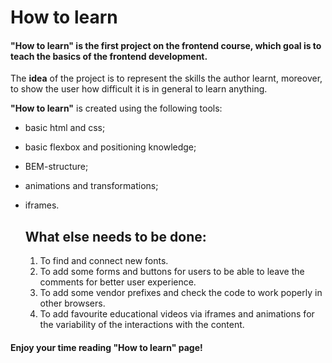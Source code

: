 # How to learn
#### "How to learn" is the first project on the frontend course, which goal is to teach the basics of the frontend development.  
The __idea__ of the project is to represent the skills the author learnt, moreover, to show the user how difficult it is in general to learn anything.  
  
__"How to learn"__ is created using the following tools:  
* basic html and css;
* basic flexbox and positioning knowledge;
* BEM-structure;
* animations and transformations;
* iframes.
  
  ## What else needs to be done:  
  1. To find and connect new fonts.
  2. To add some forms and buttons for users to be able to leave the comments for better user experience.
  3. To add some vendor prefixes and check the code to work poperly in other browsers.
  4. To add favourite educational videos via iframes and animations for the variability of the interactions with the content.
    
#### Enjoy your time reading "How to learn" page!
